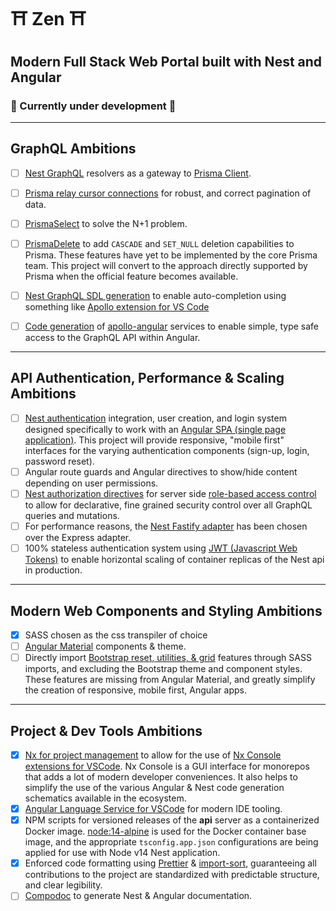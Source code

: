 # ⛩ Zen ⛩
## Modern Full Stack Web Portal built with Nest and Angular
### 🤹 Currently under development 🌱

---

## GraphQL Ambitions
- [ ] [Nest GraphQL](https://docs.nestjs.com/graphql/resolvers) resolvers as a gateway to [Prisma Client](https://www.prisma.io/docs/understand-prisma/prisma-in-your-stack/graphql).

- [ ] [Prisma relay cursor connections](https://github.com/devoxa/prisma-relay-cursor-connection#readme) for robust, and correct pagination of data.
- [ ] [PrismaSelect](https://paljs.com/plugins/select/) to solve the N+1 problem.
- [ ] [PrismaDelete](https://paljs.com/plugins/delete) to add `CASCADE` and `SET_NULL` deletion capabilities to Prisma. These features have yet to be implemented by the core Prisma team.  This project will convert to the approach directly supported by Prisma when the official feature becomes available.
- [ ] [Nest GraphQL SDL generation](https://docs.nestjs.com/graphql/generating-sdl) to enable auto-completion using something like [Apollo extension for VS Code](https://www.apollographql.com/docs/devtools/editor-plugins/)
- [ ] [Code generation](https://graphql-code-generator.com/docs/plugins/typescript-apollo-angular) of [apollo-angular](https://www.apollographql.com/docs/angular/) services to enable simple, type safe access to the GraphQL API within Angular.
---

## API Authentication, Performance & Scaling Ambitions
- [ ] [Nest authentication](https://docs.nestjs.com/techniques/authentication) integration, user creation, and login system designed specifically to work with an [Angular SPA (single page application)](https://angular.io/).  This project will provide responsive, "mobile first" interfaces for the varying authentication components (sign-up, login, password reset).  
- [ ] Angular route guards and Angular directives to show/hide content depending on user permissions.
- [ ] [Nest authorization directives](https://docs.nestjs.com/techniques/authentication#extending-guards) for server side [role-based access control](https://en.wikipedia.org/wiki/Role-based_access_control?oldformat=true) to allow for declarative, fine grained security control over all GraphQL queries and mutations.
- [ ] For performance reasons, the [Nest Fastify adapter](https://docs.nestjs.com/techniques/performance#performance-fastify) has been chosen over the Express adapter.
- [ ] 100% stateless authentication system using [JWT (Javascript Web Tokens)](https://docs.nestjs.com/techniques/authentication#jwt-functionality) to enable horizontal scaling of container replicas of the Nest api in production.

---

## Modern Web Components and Styling Ambitions
- [x] SASS chosen as the css transpiler of choice
- [ ] [Angular Material](https://material.angular.io/) components & theme.
- [ ] Directly import [Bootstrap reset, utilities, & grid](https://www.amadousall.com/the-good-parts-of-bootstrap-4-you-are-missing-in-your-angular-material-projects/) features through SASS imports, and excluding the Bootstrap theme and component styles. These features are missing from Angular Material, and greatly simplify the creation of responsive, mobile first, Angular apps.

---

## Project & Dev Tools Ambitions

- [x] [Nx for project management](https://nx.dev/angular) to allow for the use of [Nx Console extensions for VSCode](https://marketplace.visualstudio.com/items?itemName=nrwl.angular-console).  Nx Console is a GUI interface for monorepos that adds a lot of modern developer conveniences.  It also helps to simplify the use of the various Angular & Nest code generation schematics available in the ecosystem.
- [x] [Angular Language Service for VSCode](https://marketplace.visualstudio.com/items?itemName=Angular.ng-template) for modern IDE tooling.
- [x] NPM scripts for versioned releases of the **api** server as a containerized Docker image.  [node:14-alpine](https://hub.docker.com/_/node?tab=description&ref=hackernoon.com) is used for the Docker container base image, and the appropriate `tsconfig.app.json` configurations are being applied for use with Node v14 Nest application.
- [x] Enforced code formatting using [Prettier](https://prettier.io/) & [import-sort](https://www.npmjs.com/package/prettier-plugin-import-sort), guaranteeing all contributions to the project are standardized with predictable structure, and clear legibility.
- [ ] [Compodoc](https://docs.nestjs.com/recipes/documentation) to generate Nest & Angular documentation.
